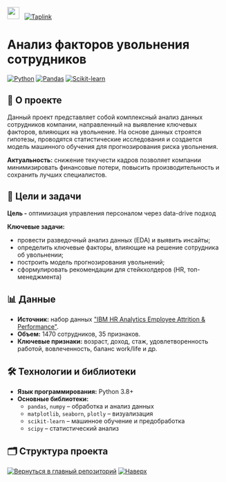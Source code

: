 <img src="https://media.giphy.com/media/hvRJCLFzcasrR4ia7z/giphy.gif" width="28"> &nbsp; [![Taplink](https://img.shields.io/badge/Давайте_работать_вместе!-Taplink-FF69B4?style=for-the-badge&logo=linktree)](https://lawlena.taplink.ws)

# Анализ факторов увольнения сотрудников

[![Python](https://img.shields.io/badge/Python-3.8%2B-blue)](https://www.python.org/)
[![Pandas](https://img.shields.io/badge/Pandas-1.5%2B-orange)](https://pandas.pydata.org/)
[![Scikit-learn](https://img.shields.io/badge/Scikit--learn-1.2%2B-red)](https://scikit-learn.org/)

## 📖 О проекте

Данный проект представляет собой комплексный анализ данных сотрудников компании, направленный на выявление ключевых факторов, влияющих на увольнение. На основе данных строятся гипотезы, проводятся статистические исследования и создается модель машинного обучения для прогнозирования риска увольнения.

**Актуальность:** снижение текучести кадров позволяет компании минимизировать финансовые потери, повысить производительность и сохранить лучших специалистов.

## 🎯 Цели и задачи

**Цель -** оптимизация управления персоналом через data-drive подход

**Ключевые задачи:**
*   провести разведочный анализ данных (EDA) и выявить инсайты;
*   определить ключевые факторы, влияющие на решение сотрудника об увольнении;
*   построить модель прогнозирования увольнений;
*   сформулировать рекомендации для стейкхолдеров (HR, топ-менеджмента)

## 📊 Данные

*   **Источник:** набор данных ["IBM HR Analytics Employee Attrition & Performance"](https://www.kaggle.com/datasets/pavansubhasht/ibm-hr-analytics-attrition-dataset).
*   **Объем:** 1470 сотрудников, 35 признаков.
*   **Ключевые признаки:** возраст, доход, стаж, удовлетворенность работой, вовлеченность, баланс work/life и др.

## 🛠 Технологии и библиотеки

*   **Язык программирования:** Python 3.8+
*   **Основные библиотеки:**
    *   `pandas`, `numpy` – обработка и анализ данных
    *   `matplotlib`, `seaborn`, `plotly` – визуализация
    *   `scikit-learn` – машинное обучение и предобработка
    * `scipy` – статистический анализ
## 🗂 Структура проекта

[![Вернуться в главный репозиторий](https://img.shields.io/badge/%E2%86%90-Главный%20репозиторий-blue)](https://github.com/Elen-Lavr)
[![Наверх](https://img.shields.io/badge/%E2%86%91-Наверх-blue)](##_Анализ_факторов_увольнения_сотрудников)
